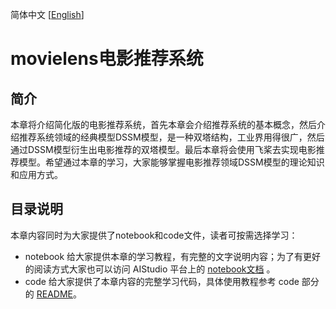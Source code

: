 简体中文 [[English](./README_en.md)]

# movielens电影推荐系统

## 简介
本章将介绍简化版的电影推荐系统，首先本章会介绍推荐系统的基本概念，然后介绍推荐系统领域的经典模型DSSM模型，是一种双塔结构，工业界用得很广，然后通过DSSM模型衍生出电影推荐的双塔模型。最后本章将会使用飞桨去实现电影推荐模型。希望通过本章的学习，大家能够掌握电影推荐领域DSSM模型的理论知识和应用方式。

## 目录说明
本章内容同时为大家提供了notebook和code文件，读者可按需选择学习：
- notebook 给大家提供本章的学习教程，有完整的文字说明内容；为了有更好的阅读方式大家也可以访问 AIStudio 平台上的 [notebook文档](https://aistudio.baidu.com/aistudio/education/group/info/1297/content) 。
- code 给大家提供了本章内容的完整学习代码，具体使用教程参考 code 部分的 [README](./code/README.md)。

